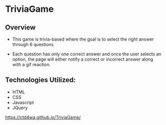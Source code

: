 # TriviaGame

## Overview

- This game is trivia-based where the goal is to select the right answer through 6 questions

- Each question has only one correct answer and once the user selects an option, the page will either notify a correct or incorrect answer along with a gif reaction.

## Technologies Utilized: 
  - HTML 
  - CSS 
  - Javascript 
  - JQuery

https://ctd4wa.github.io/TriviaGame/
